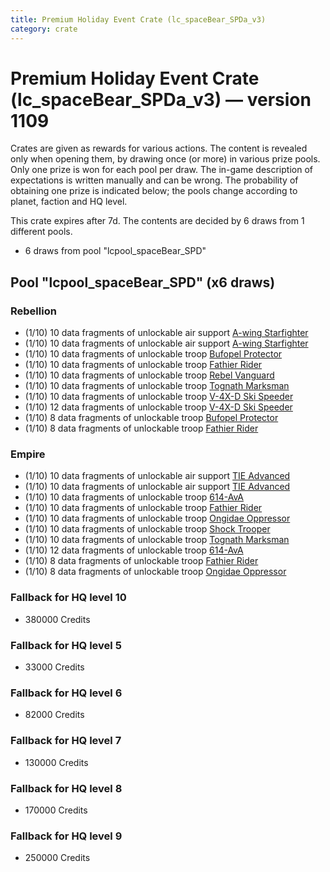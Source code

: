 ```yaml
---
title: Premium Holiday Event Crate (lc_spaceBear_SPDa_v3)
category: crate
---
```


# Premium Holiday Event Crate (lc_spaceBear_SPDa_v3) — version 1109

Crates are given as rewards for various actions. The content is revealed only when opening them, by drawing once (or more) in various prize pools. Only one prize is won for each pool per draw. The in-game description of expectations is written manually and can be wrong. The probability of obtaining one prize is indicated below; the pools change according to planet, faction and HQ level.

This crate expires after 7d. The contents are decided by 6 draws from 1 different pools.
  * 6 draws from pool "lcpool_spaceBear_SPD"

## Pool "lcpool_spaceBear_SPD" (x6 draws)

### Rebellion

  * (1/10) 10 data fragments of unlockable air support [A-wing Starfighter](AWing)
  * (1/10) 10 data fragments of unlockable air support [A-wing Starfighter](AWing)
  * (1/10) 10 data fragments of unlockable troop [Bufopel Protector](FurCoat)
  * (1/10) 10 data fragments of unlockable troop [Fathier Rider](RebelGoldenMileCreature)
  * (1/10) 10 data fragments of unlockable troop [Rebel Vanguard](Vanguard)
  * (1/10) 10 data fragments of unlockable troop [Tognath Marksman](RebelTognath)
  * (1/10) 10 data fragments of unlockable troop [V-4X-D Ski Speeder](PolarShip)
  * (1/10) 12 data fragments of unlockable troop [V-4X-D Ski Speeder](PolarShip)
  * (1/10) 8 data fragments of unlockable troop [Bufopel Protector](FurCoat)
  * (1/10) 8 data fragments of unlockable troop [Fathier Rider](RebelGoldenMileCreature)

### Empire

  * (1/10) 10 data fragments of unlockable air support [TIE Advanced](TieAdvanced)
  * (1/10) 10 data fragments of unlockable air support [TIE Advanced](TieAdvanced)
  * (1/10) 10 data fragments of unlockable troop [614-AvA](614AVA)
  * (1/10) 10 data fragments of unlockable troop [Fathier Rider](EmpireGoldenMileCreature)
  * (1/10) 10 data fragments of unlockable troop [Ongidae Oppressor](ApeMan)
  * (1/10) 10 data fragments of unlockable troop [Shock Trooper](Shock)
  * (1/10) 10 data fragments of unlockable troop [Tognath Marksman](EmpireTognath)
  * (1/10) 12 data fragments of unlockable troop [614-AvA](614AVA)
  * (1/10) 8 data fragments of unlockable troop [Fathier Rider](EmpireGoldenMileCreature)
  * (1/10) 8 data fragments of unlockable troop [Ongidae Oppressor](ApeMan)

### Fallback for HQ level 10

  * 380000 Credits

### Fallback for HQ level 5

  * 33000 Credits

### Fallback for HQ level 6

  * 82000 Credits

### Fallback for HQ level 7

  * 130000 Credits

### Fallback for HQ level 8

  * 170000 Credits

### Fallback for HQ level 9

  * 250000 Credits